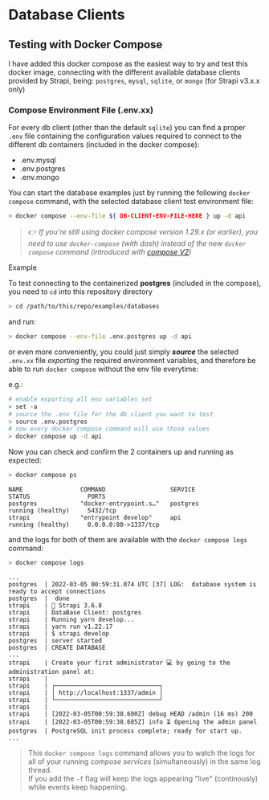 # Database Clients 

## Testing with Docker Compose

I have added this docker compose as the easiest way to try and test this docker image, connecting with the different available database clients provided by Strapi, being: `postgres`, `mysql`, `sqlite`, or `mongo` (for Strapi v3.x.x only)

### Compose Environment File (.env.xx)

For every db client (other than the default `sqlite`) you can find a proper `.env` file containing the configuration values required to connect to the different db containers (included in the docker compose):

- .env.mysql
- .env.postgres
- .env.mongo

You can start the database examples just by running the following `docker compose` command, with the selected database client test environment file: 

```bash
> docker compose --env-file ${ DB-CLIENT-ENV-FILE-HERE } up -d api
```

> 👉 *If you're still using docker compose version 1.29.x (or earlier), you need to use `docker-compose` (with dash) instead of the new `docker compose` command (introduced with [compose V2](https://docs.docker.com/compose/cli-command/#compose-v2-and-the-new-docker-compose-command))*

Example

To test connecting to the containerized **postgres** (included in the compose), you need to `cd` into this repository directory
```bash
> cd /path/to/this/repo/examples/databases
```
and run:
```bash
> docker compose --env-file .env.postgres up -d api
```

or even more conveniently, you could just simply ***source*** the selected `.env.xx` file *exporting* the required environment variables, and therefore be able to run `docker compose` without the env file everytime:

e.g.:

```bash
# enable exporting all env variables set
> set -a
# source the .env file for the db client you want to test
> source .env.postgres
# now every docker compose command will use those values
> docker compose up -d api
```

Now you can check and confirm the 2 containers up and running as expected:

```bash
> docker compose ps
```
```log
NAME                COMMAND                  SERVICE             STATUS                PORTS
postgres            "docker-entrypoint.s…"   postgres            running (healthy)     5432/tcp
strapi              "entrypoint develop"     api                 running (healthy)     0.0.0.0:80->1337/tcp
```

and the logs for both of them are available with the `docker compose logs` command:

```bash
> docker compose logs
```
```log
...
postgres  | 2022-03-05 00:59:31.074 UTC [37] LOG:  database system is ready to accept connections
postgres  |  done
strapi    | 🚀 Strapi 3.6.8
strapi    | DataBase Client: postgres
strapi    | Running yarn develop...
strapi    | yarn run v1.22.17
strapi    | $ strapi develop
postgres  | server started
postgres  | CREATE DATABASE
...
strapi    | Create your first administrator 💻 by going to the administration panel at:
strapi    |
strapi    | ┌─────────────────────────────┐
strapi    | │ http://localhost:1337/admin │
strapi    | └─────────────────────────────┘
strapi    |
strapi    | [2022-03-05T00:59:38.680Z] debug HEAD /admin (16 ms) 200
strapi    | [2022-03-05T00:59:38.685Z] info ⏳ Opening the admin panel
postgres  | PostgreSQL init process complete; ready for start up.
...
```

> This `docker compose logs` command allows you to watch the logs for all of your running *compose services* (simultaneously) in the same log thread.  
> If you add the `-f` flag will keep the logs appearing "live" (continously) while events keep happening.